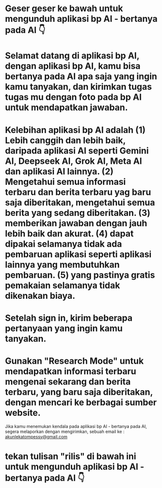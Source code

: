 # Geser geser ke bawah untuk mengunduh aplikasi bp AI - bertanya pada AI 👇
 
# Selamat datang di aplikasi bp AI, dengan aplikasi bp AI, kamu bisa bertanya pada AI apa saja yang ingin kamu tanyakan, dan kirimkan tugas tugas mu dengan foto pada bp AI untuk mendapatkan jawaban.

# Kelebihan aplikasi bp AI adalah (1) Lebih canggih dan lebih baik, daripada aplikasi AI seperti Gemini AI, Deepseek AI, Grok AI, Meta AI dan aplikasi AI lainnya. (2) Mengetahui semua informasi terbaru dan berita terbaru yag baru saja diberitakan, mengetahui semua berita yang sedang diberitakan. (3) memberikan jawaban dengan jauh lebih baik dan akurat. (4) dapat dipakai selamanya tidak ada pembaruan aplikasi seperti aplikasi lainnya yang membutuhkan pembaruan. (5) yang pastinya gratis pemakaian selamanya tidak dikenakan biaya.

# Setelah sign in, kirim beberapa pertanyaan yang ingin kamu tanyakan.

# Gunakan "Research Mode" untuk mendapatkan informasi terbaru mengenai sekarang dan berita terbaru, yang baru saja diberitakan, dengan mencari ke berbagai sumber website.

Jika kamu menemukan kendala pada aplikasi bp AI - bertanya pada AI, segera melaporkan dengan mengirimkan, sebuah email ke : akunlekatompessy@gmail.com

# tekan tulisan "rilis" di bawah ini untuk mengunduh aplikasi bp AI - bertanya pada AI 👇
